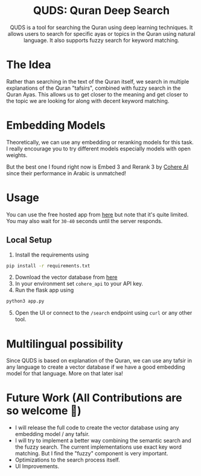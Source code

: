 <div align = "center">
<h1>
QUDS: Quran Deep Search
<br>
</h1>

QUDS is a tool for searching the Quran using deep learning techniques. It allows users to search for specific ayas or topics in the Quran using natural language. It also supports fuzzy search for keyword matching.
</div>

# The Idea
Rather than searching in the text of the Quran itself, we search in multiple explanations of the Quran "tafsirs", combined with fuzzy search in the Quran Ayas.
This allows us to get closer to the meaning and get closer to the topic we are looking for along with decent keyword matching.

# Embedding Models
Theoretically, we can use any embedding or reranking models for this task. I really encourage you to try different models especially models with open weights.

But the best one I found right now is Embed 3 and Rerank 3 by [Cohere AI](https://cohere.com/blog/introducing-embed-v3) since their performance in Arabic is unmatched!

# Usage
You can use the free hosted app from [here](https://quds.onrender.com) but note that it's quite limited. You may also wait for `30-40` seconds until the server responds.

## Local Setup
1. Install the requirements using
```bash
pip install -r requirements.txt
```
2. Download the vector database from [here](https://drive.google.com/drive/folders/1KyitRoB2UxeSkwKfxIRvA1IzF7PJWSOX?usp=share_link)
3. In your environment set `cohere_api` to your API key.
4. Run the flask app using
```bash
python3 app.py
```
5. Open the UI or connect to the `/search` endpoint using `curl` or any other tool.

# Multilingual possibility
Since QUDS is based on explanation of the Quran, we can use any tafsir in any language to create a vector database if we have a good embedding model for that language. More on that later isa!

# Future Work (All Contributions are so welcome 🤝)
- I will release the full code to create the vector database using any embedding model / any tafsir.
- I will try to implement a better way combining the semantic search and the fuzzy search. The current implementations use exact key word matching. But I find the "fuzzy" component is very important.
- Optimizations to the search process itself.
- UI Improvements.